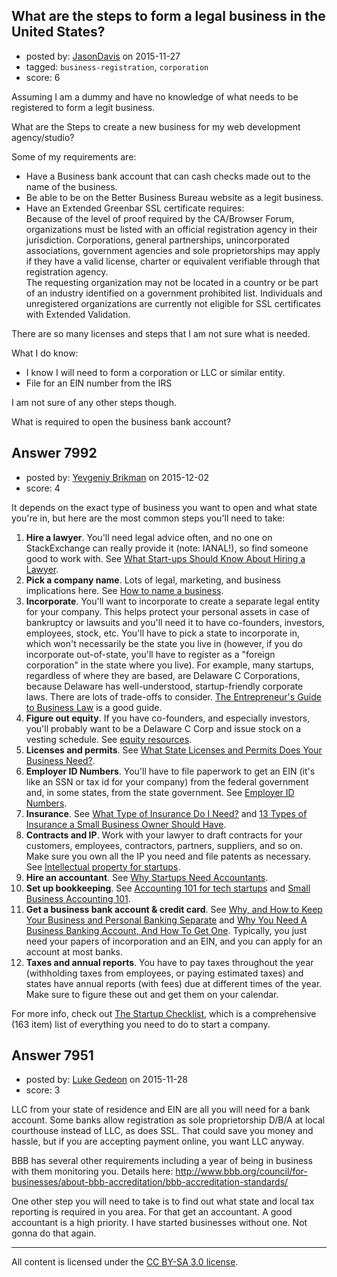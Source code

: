 ## What are the steps to form a legal business in the United States?

- posted by: [JasonDavis](https://stackexchange.com/users/48179/jasondavis) on 2015-11-27
- tagged: `business-registration`, `corporation`
- score: 6

Assuming I am a dummy and have no knowledge of what needs to be registered to form a legit business.  

What are the Steps to create a new business for my web development agency/studio?

Some of my requirements are:

- Have a Business bank account that can cash checks made out to the name of the business.  
- Be able to be on the Better Business Bureau website as a legit business.
- Have an Extended Greenbar SSL certificate requires:  
Because of the level of proof required by the CA/Browser Forum, organizations must be listed with an official registration agency in their jurisdiction. Corporations, general partnerships, unincorporated associations, government agencies and sole proprietorships may apply if they have a valid license, charter or equivalent verifiable through that registration agency.    
The requesting organization may not be located in a country or be part of an industry identified on a government prohibited list. Individuals and unregistered organizations are currently not eligible for SSL certificates with Extended Validation.  



There are so many licenses and steps that I am not sure what is needed.

What I do know:  

- I know I will need to form a corporation or LLC or similar entity.  
- File for an EIN number from the IRS  

I am not sure of any other steps though.

What is required to open the business bank account?


## Answer 7992

- posted by: [Yevgeniy Brikman](https://stackexchange.com/users/223985/yevgeniy-brikman) on 2015-12-02
- score: 4

It depends on the exact type of business you want to open and what state you're in, but here are the most common steps you'll need to take:

 1. **Hire a lawyer**. You'll need legal advice often, and no one on StackExchange can really provide it (note: IANAL!), so find someone good to work with. See [ What Start-ups Should Know About Hiring a Lawyer](https://www.themuse.com/advice/what-startups-should-know-about-hiring-a-lawyer).
 2. **Pick a company name**. Lots of legal, marketing, and business implications here. See [How to name a business](https://www.sba.gov/content/how-name-business).
 3. **Incorporate**. You'll want to incorporate to create a separate legal entity for your company. This helps protect your personal assets in case of bankruptcy or lawsuits and you'll need it to have co-founders, investors, employees, stock, etc. You'll have to pick a state to incorporate in, which won't necessarily be the state you live in (however, if you do incorporate out-of-state, you'll have to register as a "foreign corporation" in the state where you live). For example, many startups, regardless of where they are based, are Delaware C Corporations, because Delaware has well-understood, startup-friendly corporate laws. There are lots of trade-offs to consider. [The Entrepreneur's Guide to Business Law](http://www.amazon.com/The-Entrepreneurs-Guide-Business-Edition/dp/0538466464) is a good guide.
 4. **Figure out equity**. If you have co-founders, and especially investors, you'll probably want to be a Delaware C Corp and issue stock on a vesting schedule. See [equity resources](http://www.hello-startup.net/resources/equity/?ref=startup-checklist).
 5. **Licenses and permits**. See [What State Licenses and Permits Does Your Business Need?](https://www.sba.gov/content/what-state-licenses-and-permits-does-your-business-need).
 6. **Employer ID Numbers**. You'll have to file paperwork to get an EIN (it's like an SSN or tax id for your company) from the federal government and, in some states, from the state government. See [Employer ID Numbers](http://www.irs.gov/Businesses/Small-Businesses-&-Self-Employed/Employer-ID-Numbers-EINs).
 7. **Insurance**. See [What Type of Insurance Do I Need?](https://www.sba.gov/blogs/small-business-insurance-part-1-what-type-insurance-do-i-need) and [13 Types of Insurance a Small Business Owner Should Have](http://www.forbes.com/sites/thesba/2012/01/19/13-types-of-insurance-a-small-business-owner-should-have/).
 8. **Contracts and IP**. Work with your lawyer to draft contracts for your customers, employees, contractors, partners, suppliers, and so on. Make sure you own all the IP you need and file patents as necessary. See [Intellectual property for startups](http://www.ey.com/GL/en/Services/Strategic-Growth-Markets/Center-for-Entrepreneurship-and-Innovation---Intellectual-property-for-startups).
 9. **Hire an accountant**. See [Why Startups Need Accountants](http://www.caycon.com/blog/2012/07/why-startups-need-accountants/).
 10. **Set up bookkeeping**. See [Accounting 101 for tech startups](https://www.waveapps.com/sitestatic/public/doc/accounting101forstartups.pdf) and [Small Business Accounting 101](https://www.shopify.com/blog/15334373-small-business-accounting-101-ten-steps-to-get-your-startup-on-track).
 11. **Get a business bank account & credit card**. See [Why, and How to Keep Your Business and Personal Banking Separate](https://www.sba.gov/blogs/why-and-how-keep-your-business-and-personal-banking-separate) and [Why You Need A Business Banking Account, And How To Get One](http://www.smartpassiveincome.com/why-you-need-a-business-banking-account-and-how-to-get-one/). Typically, you just need your papers of incorporation and an EIN, and you can apply for an account at most banks.
 12. **Taxes and annual reports**. You have to pay taxes throughout the year (withholding taxes from employees, or paying estimated taxes) and states have annual reports (with fees) due at different times of the year. Make sure to figure these out and get them on your calendar.

For more info, check out [The Startup Checklist](http://www.atomic-squirrel.net/startup-checklist/), which is a comprehensive (163 item) list of everything you need to do to start a company.


## Answer 7951

- posted by: [Luke Gedeon](https://stackexchange.com/users/1119600/luke-gedeon) on 2015-11-28
- score: 3

LLC from your state of residence and EIN are all you will need for a bank account. Some banks allow registration as sole proprietorship D/B/A at local courthouse instead of LLC, as does SSL. That could save you money and hassle, but if you are accepting payment online, you want LLC anyway.

BBB has several other requirements including a year of being in business with them monitoring you. Details here: http://www.bbb.org/council/for-businesses/about-bbb-accreditation/bbb-accreditation-standards/

One other step you will need to take is to find out what state and local tax reporting is required in you area. For that get an accountant. A good accountant is a high priority. I have started businesses without one. Not gonna do that again.



---

All content is licensed under the [CC BY-SA 3.0 license](https://creativecommons.org/licenses/by-sa/3.0/).
